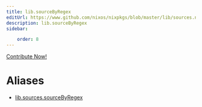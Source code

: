 ```yaml
---
title: lib.sourceByRegex
editUrl: https://www.github.com/nixos/nixpkgs/blob/master/lib/sources.nix#L134C19
description: lib.sourceByRegex
sidebar:

    order: 8
---
```


<a href="https://www.github.com/nixos/nixpkgs/blob/master/lib/sources.nix#L134C19">Contribute Now!</a>


# Aliases

- [lib.sources.sourceByRegex](reference/lib/sources/lib-sources-sourceByRegex)


